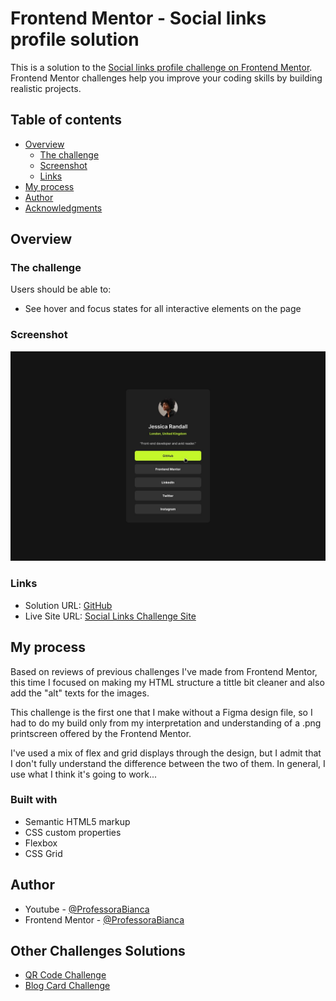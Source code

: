 # Frontend Mentor - Social links profile solution

This is a solution to the [Social links profile challenge on Frontend Mentor](https://www.frontendmentor.io/challenges/social-links-profile-UG32l9m6dQ). 
Frontend Mentor challenges help you improve your coding skills by building realistic projects.



## Table of contents

- [Overview](#overview)
  - [The challenge](#the-challenge)
  - [Screenshot](#screenshot)
  - [Links](#links)
- [My process](#my-process)
- [Author](#author)
- [Acknowledgments](#acknowledgments)

## Overview

### The challenge

Users should be able to:

- See hover and focus states for all interactive elements on the page

### Screenshot

![](./images/active-states.jpg)

### Links

- Solution URL: [GitHub](https://your-solution-url.com)
- Live Site URL: [Social Links Challenge Site](https://your-live-site-url.com)

## My process

Based on reviews of previous challenges I've made from Frontend Mentor, this time I focused on making my HTML structure a tittle bit cleaner and also add the "alt" texts for the images. 

This challenge is the first one that I make without a Figma design file, so I had to do my build only from my interpretation and understanding of a .png printscreen offered by the Frontend Mentor.

I've used a mix of flex and grid displays through the design, but I admit that I don't fully understand the difference between the two of them. In general, I use what I think it's going to work...

### Built with

- Semantic HTML5 markup
- CSS custom properties
- Flexbox
- CSS Grid

## Author

- Youtube - [@ProfessoraBianca](https://www.youtube.com/@ProfessoraBianca/)
- Frontend Mentor - [@ProfessoraBianca](https://www.frontendmentor.io/profile/ProfessoraBianca)

## Other Challenges Solutions

- [QR Code Challenge](https://github.com/ProfessoraBianca/QRcodeChallenge)
- [Blog Card Challenge](https://github.com/ProfessoraBianca/BlogCardChallenge) 
